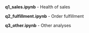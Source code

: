 **q1_sales.ipynb** - Health of sales

**q2_fulfillment.ipynb** - Order fulfillment

**q3_other.ipynb** - Other analyses

